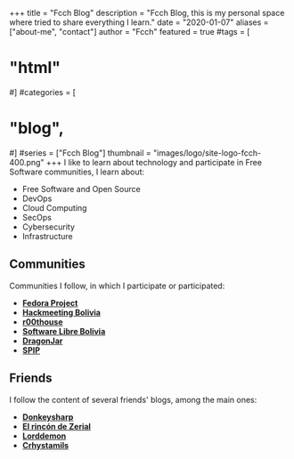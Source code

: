 +++
title = "Fcch Blog"
description = "Fcch Blog, this is my personal space where tried to share everything I learn."
date = "2020-01-07"
aliases = ["about-me", "contact"]
author = "Fcch"
featured = true
#tags = [
#    "html"
#]
#categories = [
#    "blog",
#]
#series = ["Fcch Blog"]
thumbnail = "images/logo/site-logo-fcch-400.png"
+++
I like to learn about technology and participate in Free Software communities, I learn about:

- Free Software and Open Source
- DevOps
- Cloud Computing
- SecOps
- Cybersecurity
- Infrastructure

## Communities

Communities I follow, in which I participate or participated:

- [**Fedora Project**](https://fedoraproject.org/)
- [**Hackmeeting Bolivia**](https://hackmeeting.org.bo/)
- [**r00thouse**](https://www.hacklab.org.bo/)
- [**Software Libre Bolivia**](https://www.softwarelibre.org.bo/)
- [**DragonJar**](https://comunidad.dragonjar.info/)
- [**SPIP**](https://spip.net)

## Friends

I follow the content of several friends' blogs, among the main ones:

- [**Donkeysharp**](https://blog.donkeysharp.xyz)
- [**El rincón de Zerial**](https://blog.zerial.org)
- [**Lorddemon**](https://blog.lorddemon.org/)
- [**Crhystamils**](https://blog.crhystamils.xyz/)
